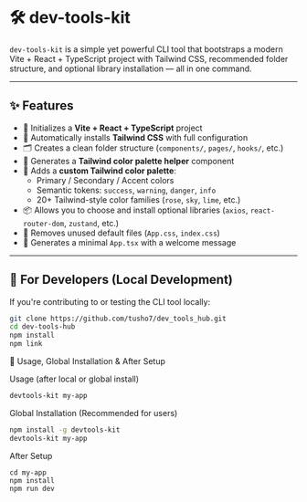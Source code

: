 # 🛠️ dev-tools-kit

`dev-tools-kit` is a simple yet powerful CLI tool that bootstraps a modern Vite + React + TypeScript project with Tailwind CSS, recommended folder structure, and optional library installation — all in one command.

---

## ✨ Features

- 🔧 Initializes a **Vite + React + TypeScript** project  
- 🎨 Automatically installs **Tailwind CSS** with full configuration  
- 🗂️ Creates a clean folder structure (`components/`, `pages/`, `hooks/`, etc.)  
- 🌈 Generates a **Tailwind color palette helper** component  
- 🌈 Adds a **custom Tailwind color palette**:
  - Primary / Secondary / Accent colors  
  - Semantic tokens: `success`, `warning`, `danger`, `info`  
  - 20+ Tailwind-style color families (`rose`, `sky`, `lime`, etc.)  
- 📦 Allows you to choose and install optional libraries (`axios`, `react-router-dom`, `zustand`, etc.)  
- 🧹 Removes unused default files (`App.css`, `index.css`)  
- 👋 Generates a minimal `App.tsx` with a welcome message 

---

## 🔧 For Developers (Local Development)

If you're contributing to or testing the CLI tool locally:

```bash
git clone https://github.com/tusho7/dev_tools_hub.git
cd dev-tools-hub
npm install
npm link
```

🚀 Usage, Global Installation & After Setup

Usage (after local or global install)

```bash
devtools-kit my-app
```

Global Installation (Recommended for users)

```bash
npm install -g devtools-kit
devtools-kit my-app
```
After Setup
```
cd my-app
npm install
npm run dev
```
